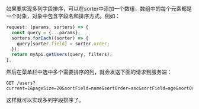 如果要实现多列字段排序，可以在sorter中添加一个数组，数组中的每个元素都是一个对象，对象中包含字段名和排序方式。例如：

```javascript
request: (params, sorters) => {
  const query = {...params};
  sorters.forEach((sorter) => {
    query[sorter.field] = sorter.order;
  });
  return myApi.getUsers(query, filters);
},
```

然后在菜单栏中选中多个需要排序的列，就会发送下面的请求到服务端：

```
GET /users?current=1&pageSize=20&sortField=name&sortOrder=asc&sortField=age&sortOrder=desc
```

这样就可以实现多列字段排序了。
